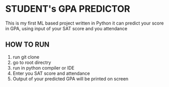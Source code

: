 # STUDENT's GPA PREDICTOR

This is my first ML based project
written in Python
it can predict your score in GPA, using input of your SAT score and you attendance

## HOW TO RUN
1. run git clone <url of project>
2. go to root directry 
3. run in python compiler or IDE
4. Enter you SAT score and attendance
5. Output of your predicted GPA will be printed on screen

